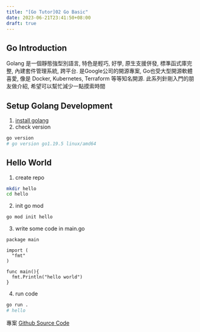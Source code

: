 ```yaml
---
title: "[Go Tutor]02 Go Basic"
date: 2023-06-21T23:41:50+08:00
draft: true
---
```


## Go Introduction
Golang 是一個靜態強型別語言, 特色是輕巧, 好學, 原生支援併發, 標準函式庫完整, 內建套件管理系統, 跨平台. 是Google公司的開源專案, Go也受大型開源軟體喜愛, 像是 Docker, Kubernetes, Terraform 等等知名開源. 
此系列針剛入門的朋友做介紹, 希望可以幫忙減少一點摸索時間


## Setup Golang Development
1. [install golang](https://go.dev/doc/install)
2. check version 
```bash 
go version
# go version go1.19.5 linux/amd64
```
## Hello World
1. create repo
```bash
mkdir hello
cd hello
```
2. init go mod
```bash
go mod init hello
```
3. write some code in main.go

```
package main

import (
  "fmt"
)

func main(){
  fmt.Println("hello world")
}
```

4. run code
```bash
go run .
# hello
```

專案  [Github Source Code](https://github.com/cbot918)
